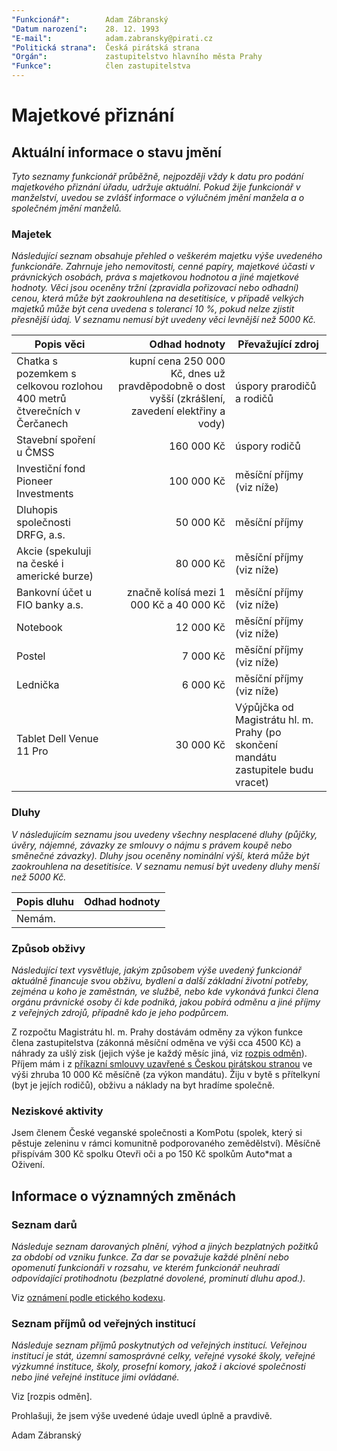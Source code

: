 ```yaml
---
"Funkcionář":        Adam Zábranský
"Datum narození":    28. 12. 1993
"E-mail":            adam.zabransky@pirati.cz
"Politická strana":  Česká pirátská strana
"Orgán":             zastupitelstvo hlavního města Prahy
"Funkce":            člen zastupitelstva
---
```


Majetkové přiznání
==================

Aktuální informace o stavu jmění
----------------------------------

*Tyto seznamy funkcionář průběžně, nejpozději vždy k datu pro podání majetkového přiznání úřadu, udržuje aktuální. Pokud žije funkcionář v manželství, uvedou se zvlášť informace o výlučném jmění manžela a o společném jmění manželů.*

### Majetek

*Následující seznam obsahuje přehled o veškerém majetku výše uvedeného funkcionáře. Zahrnuje jeho nemovitosti, cenné papíry, majetkové účasti v právnických osobách, práva s majetkovou hodnotou a jiné majetkové hodnoty. Věci jsou oceněny tržní (zpravidla pořizovací nebo odhadní) cenou, která může být zaokrouhlena na desetitisíce, v případě velkých majetků může být cena uvedena s tolerancí 10 %, pokud nelze zjistit přesnější údaj. V seznamu nemusí být uvedeny věci levnější než 5000 Kč.*

| Popis věci            | Odhad hodnoty |  Převažující zdroj                  |
| --------------------- | ------------: |  ---------------------- |
| Chatka s pozemkem s celkovou rozlohou 400 metrů čtverečních v Čerčanech | kupní cena 250 000 Kč, dnes už pravděpodobně o dost vyšší (zkrášlení, zavedení elektřiny a vody) | úspory prarodičů a rodičů |
| Stavební spoření u ČMSS | 160 000 Kč | úspory rodičů |
| Investiční fond Pioneer Investments | 100 000 Kč | měsíční příjmy (viz níže) |
| Dluhopis společnosti DRFG, a.s. | 50 000 Kč | měsíční příjmy |
| Akcie (spekuluji na české i americké burze) | 80 000 Kč | měsíční příjmy (viz níže) |
| Bankovní účet u FIO banky a.s. | značně kolísá mezi 1 000 Kč a 40 000 Kč | měsíční příjmy (viz níže) |
| Notebook | 12 000 Kč | měsíční příjmy (viz níže) |
| Postel | 7 000 Kč | měsíční příjmy (viz níže) |
| Lednička | 6 000 Kč | měsíční příjmy (viz níže) |
| Tablet Dell Venue 11 Pro | 30 000 Kč | Výpůjčka od Magistrátu hl. m. Prahy (po skončení mandátu zastupitele budu vracet) |


### Dluhy

*V následujícím seznamu jsou uvedeny všechny nesplacené dluhy (půjčky, úvěry, nájemné, závazky ze smlouvy o nájmu s právem koupě nebo směnečné závazky). Dluhy jsou oceněny nominální výší, která může být zaokrouhlena na desetitisíce. V seznamu nemusí být uvedeny dluhy menší než 5000 Kč.*

| Popis dluhu           | Odhad hodnoty |
| --------------------- | ------------: |
| Nemám. |  |


### Způsob obživy

*Následující text vysvětluje, jakým způsobem výše uvedený funkcionář aktuálně financuje svou obživu, bydlení a další základní životní potřeby, zejména u koho je zaměstnán, ve službě, nebo kde vykonává funkci člena orgánu právnické osoby či kde podniká, jakou pobírá odměnu a jiné příjmy z veřejných zdrojů, případně kdo je jeho podpůrcem.*

Z rozpočtu Magistrátu hl. m. Prahy dostávám odměny za výkon funkce člena zastupitelstva (zákonná měsíční odměna ve výši cca 4500 Kč) a náhrady za ušlý zisk (jejich výše je každý měsíc jiná, viz [rozpis odměn](https://github.com/pirati-cz/KlubPraha/tree/master/odmeny/odmeny.csv)). Příjem mám i z [příkazní smlouvy uzavřené s Českou pirátskou stranou](http://smlouvy.pirati.cz/smlouvy/2014/11/13/adam-zabransky/index.html) ve výši zhruba 10 000 Kč měsíčně (za výkon mandátu). Žiju v bytě s přítelkyní (byt je jejích rodičů), obživu a náklady na byt hradíme společně.

### Neziskové aktivity
Jsem členem České veganské společnosti a KomPotu (spolek, který si pěstuje zeleninu v rámci komunitně podporovaného zemědělství). Měsíčně přispívám 300 Kč spolku Otevři oči a po 150 Kč spolkům Auto*mat a Oživení.


Informace o významných změnách
----------------------------------

### Seznam darů
*Následuje seznam darovaných plnění, výhod a jiných bezplatných požitků za období od vzniku funkce. Za dar se považuje každé plnění nebo opomenutí funkcionáři v rozsahu, ve kterém funkcionář neuhradí odpovídající protihodnotu (bezplatné dovolené, prominutí dluhu apod.).*

Viz [oznámení podle etického kodexu](https://github.com/pirati-cz/KlubPraha/blob/master/priznani/eticky-kodex/2014/adam/eticky_kodex_adam.docx?raw=true).

### Seznam příjmů od veřejných institucí
*Následuje seznam příjmů poskytnutých od veřejných institucí. Veřejnou institucí je stát, územní samosprávné celky, veřejné vysoké školy, veřejné výzkumné instituce, školy, prosefní komory, jakož i akciové společnosti nebo jiné veřejné instituce jimi ovládané.*

Viz [rozpis odměn].

Prohlašuji, že jsem výše uvedené údaje uvedl úplně a pravdivě.

Adam Zábranský
